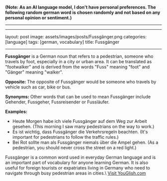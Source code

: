 **(Note: As an AI language model, I don't have personal preferences. The following random german word is chosen randomly and not based on any personal opinion or sentiment.)**

---

---
layout: post
image: assets/images/posts/Fussgänger.png
categories: [language]
tags: [german, vocabulary]
title: Fussgänger

---

**Fussgänger** is a German noun that refers to a pedestrian, someone who travels by foot, especially in a city or urban area. It can be translated as "footwalker" and is derived from the words "Fuss" meaning "foot" and "Gänger" meaning "walker".

**Opposite:** The opposite of Fussgänger would be someone who travels by vehicle such as car, bike or bus.

**Synonyms:** Other words that can be used to mean Fussgänger include Gehender, Fussgeher, Fussreisender or Fussläufer.

**Examples:**

- Heute Morgen habe ich viele Fussgänger auf dem Weg zur Arbeit gesehen. (This morning I saw many pedestrians on the way to work.)
- Es ist wichtig, dass Fussgänger die Verkehrsregeln beachten. (It's important for pedestrians to follow the traffic rules.)
- Bei Rot sollte man als Fussgänger niemals über die Ampel gehen. (As a pedestrian, you should never cross the street on a red light.)

Fussgänger is a common word used in everyday German language and is an important part of vocabulary for anyone learning German. It is also useful for foreign tourists or expatriates living in Germany who need to navigate through busy pedestrian areas in cities.\ <a id="yg-widget-0" class="youglish-widget" data-query="Fussgänger" data-lang="german" data-components="8412" data-auto-start="0" data-bkg-color="theme_light" data-title="How%20to%20pronounce%20Fussgänger%20in%20German"  rel="nofollow" href="https://youglish.com">Visit YouGlish.com</a><script async src="https://youglish.com/public/emb/widget.js" charset="utf-8"></script>